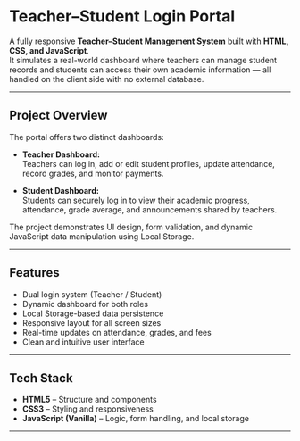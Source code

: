 #  Teacher–Student Login Portal

A fully responsive **Teacher–Student Management System** built with **HTML, CSS, and JavaScript**.  
It simulates a real-world dashboard where teachers can manage student records and students can access their own academic information — all handled on the client side with no external database.

---

##  Project Overview

The portal offers two distinct dashboards:

- **Teacher Dashboard:**  
  Teachers can log in, add or edit student profiles, update attendance, record grades, and monitor payments.

- **Student Dashboard:**  
  Students can securely log in to view their academic progress, attendance, grade average, and announcements shared by teachers.

The project demonstrates UI design, form validation, and dynamic JavaScript data manipulation using Local Storage.

---

##  Features

- Dual login system (Teacher / Student)  
- Dynamic dashboard for both roles  
- Local Storage-based data persistence  
- Responsive layout for all screen sizes  
- Real-time updates on attendance, grades, and fees  
- Clean and intuitive user interface  

---

##  Tech Stack

- **HTML5** – Structure and components  
- **CSS3** – Styling and responsiveness  
- **JavaScript (Vanilla)** – Logic, form handling, and local storage  

---
